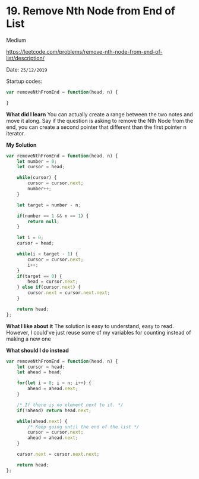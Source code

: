 # 19. Remove Nth Node from End of List 

 <Badge type="warning">Medium</Badge>

<Note>https://leetcode.com/problems/remove-nth-node-from-end-of-list/description/</Note>

Date: `25/12/2019`

Startup codes:

```js
var removeNthFromEnd = function(head, n) {

}
```

**What did I learn** You can actually create a range between the two notes and move it along. Say if the question is asking to remove the Nth Node from the end, you can create a second pointer that different than the first pointer n iterator.

**My Solution**

```js
var removeNthFromEnd = function(head, n) {
    let number = 0;
    let cursor = head;

    while(cursor) {
        cursor = cursor.next;
        number++;
    }

    let target = number - n;

    if(number == 1 && n == 1) {
        return null;
    }

    let i = 0;
    cursor = head;

    while(i < target - 1) {
        cursor = cursor.next;        
        i++;
    }
    if(target == 0) {
        head = cursor.next;
    } else if(cursor.next) {
        cursor.next = cursor.next.next;   
    }

    return head;
};
```

**What I like about it** The solution is easy to understand, easy to read. However, I could've just reuse some of my variables for counting instead of making a new one

**What should I do instead**

```js
var removeNthFromEnd = function(head, n) {
    let cursor = head;
    let ahead = head;

    for(let i = 0; i < n; i++) {
        ahead = ahead.next;
    }

    /* If there is no element next to it. */
    if(!ahead) return head.next;

    while(ahead.next) {
        /* Keep going until the end of the list */
        cursor = cursor.next;
        ahead = ahead.next;
    }

    cursor.next = cursor.next.next;

    return head;
};
```